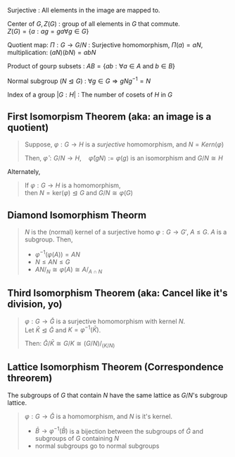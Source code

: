 Surjective
: All elements in the image are mapped to.

Center of $G, Z(G)$
: group of all elements in $G$ that commute.  
  $Z(G) = \{ a: ag = ga \forall g \in G \}$

Quotient map: $\Pi:G\to G/N$
: Surjective homomorphism, $\Pi(a) = aN$, multiplication: $(aN)(bN) = abN$

Product of gourp subsets
: $AB = \{ ab: \forall a\in A \text{ and } b \in B \}$

Normal subgroup ($N \trianglelefteq G$)
: $\forall g \in G \Longrightarrow gNg ^{-1} = N$

Index of a group $|G : H|$
: The number of cosets of $H$ in $G$

## First Isomorpism Theorem (aka: an image is a quotient)

> Suppose, $\varphi: G \to H$ is a *surjective* homomorphism, and $N = Kern(\varphi)$
> 
> Then, $\hat\varphi: G/N \to H,\quad \hat\varphi(gN) := \varphi(g)$ is an isomorphism
> and $G/N \cong H$

Alternately,

> If $\varphi: G \to H$ is a homomorphism,  
> then $N = \text{ker}(\varphi) \trianglelefteq G$ and $G/N \cong \varphi(G)$

## Diamond Isomorphism Theorm

> $N$ is the (normal) kernel of a surjective homo $\varphi: G \to G'$, $A \le G$.
> $A$ is a subgroup. Then,
> 
> * $\varphi ^{-1} (\varphi (A)) = AN$
> * $N \le AN \le G$
> * $AN/_N \cong \varphi(A) \cong A/_{A\cap N}$

## Third Isomorphism Theorem (aka: Cancel like it's division, yo)

> $\varphi: G \to \bar G$ is a surjective homomorphism with kernel $N$.  
> Let $\bar K \trianglelefteq \bar G$ and $K = \varphi ^{-1}(\bar K)$.
>
> Then: $\bar G / \bar K \cong G/K \cong (G/N)/_{(K/N)}$

## Lattice Isomorphism Theorem (Correspondence threorem)

The subgroups of $G$ that contain $N$ have the same lattice as $G/N$'s subgroup
lattice.

> $\varphi: G \to \bar G$ is a homomorphism, and $N$ is it's kernel.  
>
> * $\bar B \to \varphi ^{-1} (\bar B)$ is a  bijection between the
>   subgroups of $\bar G$ and subgroups of $G$ containing $N$
> * normal subgroups go to normal subgroups
